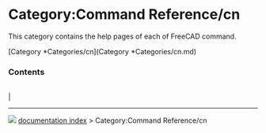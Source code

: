 # Category:Command Reference/cn
This category contains the help pages of each of FreeCAD command.

[Category   *Categories/cn](Category   *Categories/cn.md)

### Contents

|     |     |     |
| --- | --- | --- |
|



---
![](images/Right_arrow.png) [documentation index](../README.md) > Category:Command Reference/cn
